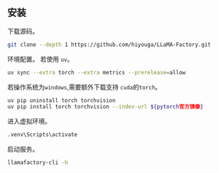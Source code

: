 ## 安装
下载源码。
```sh
git clone --depth 1 https://github.com/hiyouga/LLaMA-Factory.git
```
环境配置。
若使用 `uv`。
```sh
uv sync --extra torch --extra metrics --prerelease=allow
```
若操作系统为`windows`,需要额外下载支持 `cuda`的`torch`。
```sh
uv pip uninstall torch torchvision
uv pip install torch torchvision --index-url ${pytorch官方镜像}
```
进入虚拟环境。
```sh
.venv\Scripts\activate
```
启动服务。
```sh
llamafactory-cli -h
```